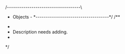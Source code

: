 /*------------------------------------*\
  - Objects -
\*------------------------------------*/
/**
 *
 * Description needs adding.
 * 
 */